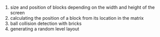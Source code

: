 1. size and position of blocks depending on the width and height of the screen
2. calculating the position of a block from its location in the matrix
3. ball collision detection with bricks
4. generating a random level layout